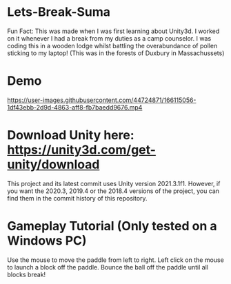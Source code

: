 # Lets-Break-Suma

Fun Fact: This was made when I was first learning about Unity3d. I worked on it whenever I had a break from my duties as a camp counselor. I was coding this in a wooden lodge whilst battling the overabundance of pollen sticking to my laptop! (This was in the forests of Duxbury in Massachussets)

# Demo

https://user-images.githubusercontent.com/44724871/166115056-1df43ebb-2d9d-4863-aff8-fb7baedd9676.mp4

# Download Unity here: https://unity3d.com/get-unity/download

This project and its latest commit uses Unity version 2021.3.1f1. However, if you want the 2020.3, 2019.4 or the 2018.4 versions of the project, you can find them in the commit history of this repository.

# Gameplay Tutorial (Only tested on a Windows PC)

Use the mouse to move the paddle from left to right.
Left click on the mouse to launch a block off the paddle.
Bounce the ball off the paddle until all blocks break!
